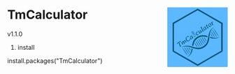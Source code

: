 # TmCalculator <a href="https://github.com/JunhuiLi1017/TmCalculator"><img src="man/figures/logo.png" align="right" height="138" /></a>
v1.1.0
1. install

  install.packages("TmCalculator")

